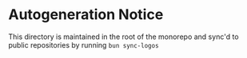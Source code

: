 # Autogeneration Notice

This directory is maintained in the root of the monorepo and sync'd to public
repositories by running `bun sync-logos`
